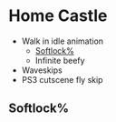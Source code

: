 # Home Castle

- Walk in idle animation
  - [Softlock%](#softlock)
  - Infinite beefy
- Waveskips
- PS3 cutscene fly skip

## <a name="softlock"></a>Softlock%
